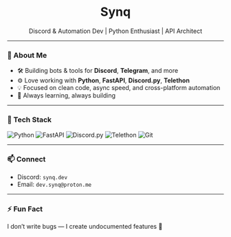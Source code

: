 <h1 align="center">Synq</h1>

<p align="center">
  Discord & Automation Dev | Python Enthusiast | API Architect
</p>

---

### 👋 About Me
- 🛠️ Building bots & tools for **Discord**, **Telegram**, and more  
- ⚙️ Love working with **Python**, **FastAPI**, **Discord.py**, **Telethon**  
- 💡 Focused on clean code, async speed, and cross-platform automation  
- 🧠 Always learning, always building

---

### 🧰 Tech Stack
![Python](https://img.shields.io/badge/Python-3670A0?style=for-the-badge&logo=python&logoColor=ffdd54)
![FastAPI](https://img.shields.io/badge/FastAPI-005571?style=for-the-badge&logo=fastapi)
![Discord.py](https://img.shields.io/badge/Discord.py-7289DA?style=for-the-badge&logo=discord&logoColor=white)
![Telethon](https://img.shields.io/badge/Telethon-2CA5E0?style=for-the-badge&logo=telegram&logoColor=white)
![Git](https://img.shields.io/badge/Git-F05032?style=for-the-badge&logo=git&logoColor=white)

---

### 📫 Connect
- Discord: `synq.dev`
- Email: `dev.synq@proton.me` 

---

### ⚡ Fun Fact
I don’t write bugs — I create undocumented features 🐛

